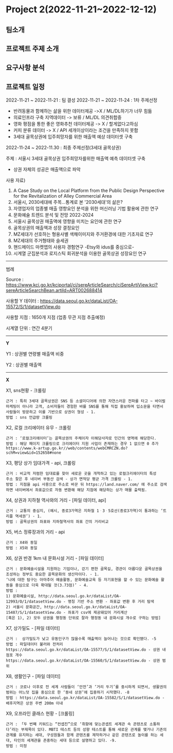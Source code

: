 # Project 2(2022-11-21~2022-12-12)

## 팀소개

## 프로젝트 주제 소개 

## 요구사항 분석


## 프로젝트 일정

2022-11-21 ~ 2022-11-21 : 팀 결성
2022-11-21 ~ 2022-11-24 : 1차 주제선정
- 반려동물과 함께하는 삶을 위한 데이터제공 ->X / ML/DL하기가 너무 힘듦
- 의료인프라 구축 지역데이터 -> 보류 / ML/DL 의견취합중
- 영화 평점을 통한 좋은 영화추천 데이터제공 -> X / 할게없다고하심
- 커피 분류 데이터 -> X / API 세개이상이라는 조건을 만족하지 못함
- 3세대 골목상권에 입주희망자를 위한 매출액 예상 데이터셋 구축
  
2022-11-24 ~ 2022-11.30 : 최종 주제선정(3세대 골목상권)

주제 : 서울시 3세대 골목상권 입주희망자를위한 매출액 예측 데이터셋 구축

* 상권 자체의 성공은 매출액으로 파악


사용 자료)
1. A Case Study on the Local Platform from the Public Design Perspective for the Revitalization of Alley Commercial Area
2. 서울시, 2030세대에 주목…통계로 본 '2030세대'의 삶은?
3. 자영업자의 업종별 매출 영향요인 분석을 위한 머신러닝 기법 활용에 관한 연구
4. 문화예술 트렌드 분석 및 전망 2022-2024
5. 서울시 골목상권 매출액에 영향을 미치는 요인에 관한 연구
6. 골목상권의 매출액과 성장 결정요인
7. MZ세대가 선호하는 형용사별 색채이미지와 주거환경에 대한 기초자료 연구
8. MZ세대의 주거형태와 슬세권
9. 핸드메이드 마켓앱의 사용자 경험연구 -Etsy와 idus를 중심으로-
10. 시계열 군집분석과 로지스틱 회귀분석을 이용한 골목상권 성장요인 연구

----
범례

Source : https://www.kci.go.kr/kciportal/ci/sereArticleSearch/ciSereArtiView.kci?sereArticleSearchBean.artiId=ART002688414

사용할 Y 데이터 : https://data.seoul.go.kr/dataList/OA-15572/S/1/datasetView.do

사용할 지점 : 1650개 지점 (업종 무관 지점 추출예정)

시계열 단위 : 연간 4분기

----
**Y**

Y1 : 상권별 연령별 매출액 비중

Y2 : 상권별 매출액

----

**X**

X1, sns현황 - 크롤링

    근거 : 특히 3세대 골목상권은 SNS 등 소셜미디어에 의한 자연스러운 전파를 타고 ~ 바이럴마케팅이 아니라 고객, 소비자들이 경험한 바를 SNS를 통해 직접 홍보하며 입소문을 타면서 사람들이 방문하고 이를 기반으로 상권이 형성 - 1.
    방법 : sns 언급량 크롤링

X2, 로컬 크리에이터 유무 - 크롤링

    근거 : ‘로컬크리에이터’는 골목상권의 주체이자 이해당사자로 민간의 영역에 해당한다.
    방법 : 해당 페이지 크롤링으로 크리에이터 지원 사업이 존재하는 경우 1 없으면 0 추가
    https://www.k-artup.go.kr//web/contents/webCMRCZN.do?schM=view&id=152658#none

X3, 평당 상가 임대가격 - api, 크롤링

    근거 : 비교적 저렴한 임대료를 찾아 새로운 곳을 개척하고 있는 로컬크리에이터의 특성
    주소 찾은 후 네이버 부동산 검색 - 상가 면적당 평균 가격 크롤링 - 1.
    방법 : 지점을 api 사용으로 주소로 바꾼 뒤 https://land.naver.com/ 에 주소로 검색하면 네이버에서 좌표값으로 자동 변환해 해당 지점에 해당하는 상가 매물 출력됨. 

X4, 상권과 지하철 역사와의 거리 - [파일 데이터, api]

    근거 : 교통의 중심지, (예시, 종로3가역은 지하철 1ᆞ3ᆞ5호선(종로3가역)이 통과하는 ‘트리플 역세권’) - 1.
    방법 : 골목상권의 좌표와 지하철역사의 좌표 간의 거리비교

X5, 버스 정류장과의 거리 - api

    근거 : X4와 동일
    방법 : X5와 동일

X6, 상권 반경 1km 내 문화시설 거리 - [파일 데이터]

    근거 : 문화예술시설을 지원하는 기업이나, 걷기 편한 골목길, 경관이 아름다운 골목상권을 조성하는 정부도 중요한 골목문화의 생산자이다. - 1.
    ‘나에 대한 탐구는 아마추어 예술활동, 문화예술교육 등 자기표현을 할 수 있는 문화예술 활동을 중심으로 더욱 확대될 것(3.73점)’ - 4.
    방법 : 
    1) 문화예술시설, http://data.seoul.go.kr/dataList/OA-12993/O/1/datasetView.do - 명칭 기반 주소 변환 - 좌표값 변환 후 거리 탐색
    2) 서울시 문화공간, http://data.seoul.go.kr/dataList/OA-15487/S/1/datasetView.do - 좌표가 csv에 제공돼있어 거리계산
    [혹은 1), 2) 모두 상권을 행정동 단위로 잘라 행정동 내 문화시설 개수로 구하는 방법]


X7, 상가밀도 - [파일 데이터]

    근거 :  상가밀도가 낮고 유동인구가 많을수록 매출액이 늘어나는 것으로 확인됐다. -5
    방법 : 파일데이터 불러와 전처리
    https://data.seoul.go.kr/dataList/OA-15577/S/1/datasetView.do - 상권 내 점포 개수
    https://data.seoul.go.kr/dataList/OA-15560/S/1/datasetView.do - 상권 범위


X8, 생활인구 - [파일 데이터]

    근거 : 코로나 이후로 전 세계 사람들이 ‘안전’과 ‘거리 두기’를 중시하게 되면서, 생활권의 범위는 어느덧 집을 중심으로 한 ‘동네 상권’에 집중하기 시작했다. -8
    방법 : https://data.seoul.go.kr/dataList/OA-15582/S/1/datasetView.do - 배후지역은 상권 주변 200m 이내

X9, 오프라인 클래스 현황 - [크롤링]

    근거 : 「두 번째 키워드는 “컨셉진”으로 ‘취향에 맞는콘셉트 세계관 속 콘텐츠로 소통하다’라는 부제목이 있다. MBTI 테스트 등의 성향 테스트를 통해 새로운 관계를 맺거나 기존의 관계를 유지하는 세대, 구성원들과 함께 콘텐츠를 제작하거나 같은 콘텐츠로 놀이를 하는 세대, 타인의 세계관을 존중하는 세대 등으로 설명하고 있다. -9.
    방법 : 미정




